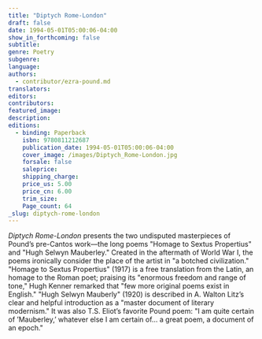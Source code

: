 ```yaml
---
title: "Diptych Rome-London"
draft: false
date: 1994-05-01T05:00:06-04:00
show_in_forthcoming: false
subtitle:
genre: Poetry
subgenre:
language:
authors:
  - contributor/ezra-pound.md
translators:
editors:
contributors:
featured_image:
description:
editions:
  - binding: Paperback
    isbn: 9780811212687
    publication_date: 1994-05-01T05:00:06-04:00
    cover_image: /images/Diptych_Rome-London.jpg
    forsale: false
    saleprice:
    shipping_charge:
    price_us: 5.00
    price_cn: 6.00
    trim_size:
    Page_count: 64
_slug: diptych-rome-london
---
```


_Diptych Rome-London_ presents the two undisputed masterpieces of Pound’s pre-Cantos work––the long poems "Homage to Sextus Propertius" and "Hugh Selwyn Mauberley." Created in the aftermath of World War I, the poems ironically consider the place of the artist in "a botched civilization." "Homage to Sextus Propertius" (1917) is a free translation from the Latin, an homage to the Roman poet; praising its "enormous freedom and range of tone," Hugh Kenner remarked that "few more original poems exist in English." "Hugh Selwyn Mauberly" (1920) is described in A. Walton Litz’s clear and helpful introduction as a "master document of literary modernism." It was also T.S. Eliot’s favorite Pound poem: "I am quite certain of ’Mauberley,’ whatever else I am certain of... a great poem, a document of an epoch."

